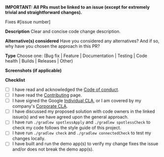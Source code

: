 **IMPORTANT: All PRs must be linked to an issue (except for extremely trivial and straightforward changes).**

Fixes #[issue number]

**Description**
Clear and concise code change description.

**Alternative(s) considered**
Have you considered any alternatives? And if so, why have you chosen the approach in this PR?

**Type**
Choose one: (Bug fix | Feature | Documentation | Testing | Code health | Builds | Releases | Other)

**Screenshots (if applicable)**

**Checklist**

- [ ] I have read and acknowledged the [Code of conduct](https://github.com/google/android-fhir/blob/master/CODE_OF_CONDUCT.md).
- [ ] I have read the [Contributing](https://google.github.io/android-fhir/contrib/) page.
- [ ] I have signed the Google [Individual CLA](https://cla.developers.google.com/about/google-individual), or I am covered by my company's [Corporate CLA](https://cla.developers.google.com/about/google-corporate ).
- [ ] I have discussed my proposed solution with code owners in the linked issue(s) and we have agreed upon the general approach.
- [ ] I have run `./gradlew spotlessApply` and `./gradlew spotlessCheck` to check my code follows the style guide of this project.
- [ ] I have run `./gradlew check` and `./gradlew connectedCheck` to test my changes locally.
- [ ] I have built and run the demo app(s) to verify my change fixes the issue and/or does not break the demo app(s).
